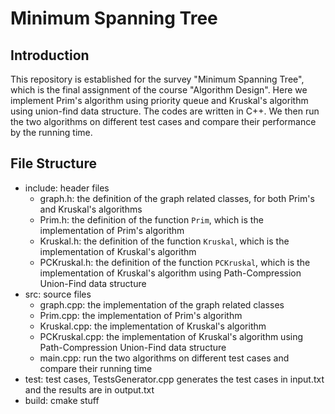 # Minimum Spanning Tree

## Introduction

This repository is established for the survey "Minimum Spanning Tree", which is the final assignment of the course "Algorithm Design". Here we implement Prim's algorithm using priority queue and Kruskal's algorithm using union-find data structure. The codes are written in C++. We then run the two algorithms on different test cases and compare their performance by the running time.

## File Structure

* include: header files
  * graph.h: the definition of the graph related classes, for both Prim's and Kruskal's algorithms
  * Prim.h: the definition of the function `Prim`, which is the implementation of Prim's algorithm
  * Kruskal.h: the definition of the function `Kruskal`, which is the implementation of Kruskal's algorithm
  * PCKruskal.h: the definition of the function `PCKruskal`, which is the implementation of Kruskal's algorithm using Path-Compression Union-Find data structure
* src: source files
  * graph.cpp: the implementation of the graph related classes
  * Prim.cpp: the implementation of Prim's algorithm
  * Kruskal.cpp: the implementation of Kruskal's algorithm
  * PCKruskal.cpp: the implementation of Kruskal's algorithm using Path-Compression Union-Find data structure
  * main.cpp: run the two algorithms on different test cases and compare their running time
* test: test cases, TestsGenerator.cpp generates the test cases in input.txt and the results are in output.txt
* build: cmake stuff
